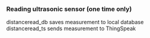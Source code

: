 ### Reading ultrasonic sensor (one time only)
distanceread_db saves measurement to local database  
distanceread_ts sends measurement to ThingSpeak
